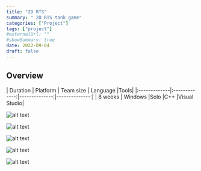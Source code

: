 ```yaml
---
title: "2D RTS"
summary: " 2D RTS tank game"
categories: ["Project"]
tags: ["project"]
#externalUrl: ""
#showSummary: true
date: 2022-09-04
draft: false
---
```


## Overview



| Duration  | Platform | Team size | Language |Tools|
|:-------------|:-------------:|--------------:|--------------:|
| 8 weeks  | Windows   |Solo    |C++ |Visual Studio|



![alt text](../2DRTS/Combat_AI.gif)

![alt text](../2DRTS/grouping.gif)


![alt text](../2DRTS/Local_col2.gif)

![alt text](../2DRTS/procedural_map.gif)

![alt text](../2DRTS/Simple_combat.gif)


